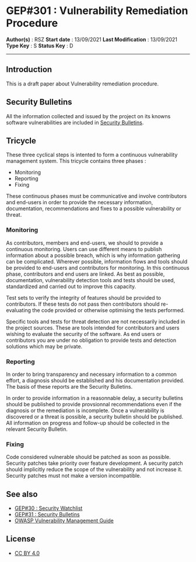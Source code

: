 # GEP#301 : Vulnerability Remediation Procedure

__Author(s)__ : RSZ
__Start date__ : 13/09/2021
__Last Modification__ : 13/09/2021
__Type Key__ : S 
__Status Key__ : D

----------------------

## Introduction

This is a draft paper about Vulnerability remediation procedure.

## Security Bulletins

All the information collected and issued by the project on its knowns software vulnerabilities are included in [Security Bulletins](gep-31.md).

## Tricycle

These three cyclical steps is intented to form a continuous vulnerability management system. This tricycle contains three phases :
- Monitoring
- Reporting
- Fixing

These continuous phases must be communicative and involve contributors and end-users in order to provide the necessary information, documentation, recommendations and fixes to a possible vulnerability or threat.

### Monitoring

As contributors, members and end-users, we should to provide a continuous monitoring. Users can use different means to publish information about a possible breach, which is why information gathering can be complicated. Wherever possible, information flows and tools should be provided to end-users and contributors for monitoring. In this continuous phase, contributors and end users are linked. As best as possible, documentation, vulnerability detection tools and tests should be used, standardized and carried out to improve this capacity.

Test sets to verify the integrity of features should be provided to contributors. If these tests do not pass then contributors should re-evaluating the code provided or otherwise optimising the tests performed.

Specific tools and tests for threat detection are not necessarily included in the project sources. These are tools intended for contributors and users wishing to evaluate the security of the software. As end users or contributors you are under no obligation to provide tests and detection solutions which may be private.

### Reporting

In order to bring transparency and necessary information to a common effort, a diagnosis should be established and his documentation provided. The basis of these reports are the Security Bulletins.

In order to provide information in a reasonnable delay, a security bulletins should be published to provide provsionnal recommendations even if the diagnosis or the remediation is incomplete. Once a vulnerability is discovered or a threat is possible, a security bulletin should be published. All information on progress and follow-up should be collected in the relevant Security Bulletin.

### Fixing

Code considered vulnerable should be patched as soon as possible. Security patches take priority over feature development. A security patch should implicitly reduce the scope of the vulnerability and not increase it. Security patches must not make a version incompatible. 

## See also

- [GEP#30 : Security Watchlist](./gep-30.md)
- [GEP#31 : Security Bulletins](./gep-31.md)
- [OWASP Vulnerability Management Guide](https://owasp.org/www-project-vulnerability-management-guide/)

## License

- [CC BY 4.0](https://creativecommons.org/licenses/by/4.0/)
